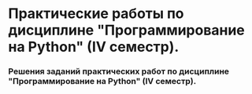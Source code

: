 <h1>Практические работы по дисциплине "Программирование на Python" (IV семестр).</h1>
<h3>Решения заданий практических работ по дисциплине "Программирование на Python" (IV семестр).</p>